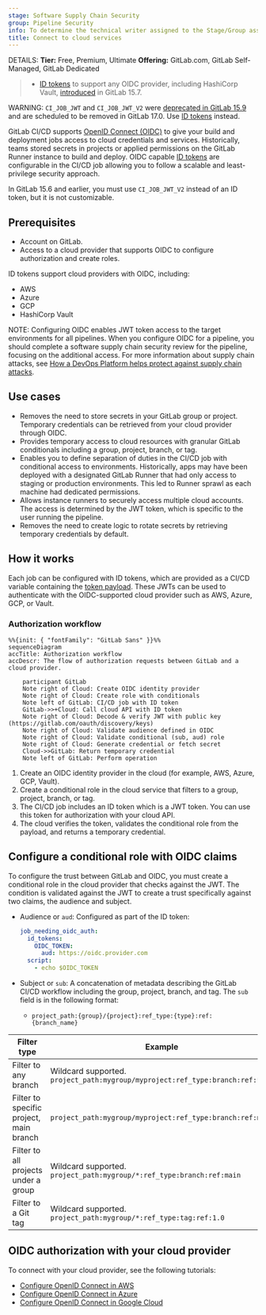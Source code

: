 ```yaml
---
stage: Software Supply Chain Security
group: Pipeline Security
info: To determine the technical writer assigned to the Stage/Group associated with this page, see https://handbook.gitlab.com/handbook/product/ux/technical-writing/#assignments
title: Connect to cloud services
---
```


DETAILS:
**Tier:** Free, Premium, Ultimate
**Offering:** GitLab.com, GitLab Self-Managed, GitLab Dedicated

> - [ID tokens](../yaml/_index.md#id_tokens) to support any OIDC provider, including HashiCorp Vault, [introduced](https://gitlab.com/gitlab-org/gitlab/-/issues/356986) in GitLab 15.7.

WARNING:
`CI_JOB_JWT` and `CI_JOB_JWT_V2` were [deprecated in GitLab 15.9](../../update/deprecations.md#old-versions-of-json-web-tokens-are-deprecated)
and are scheduled to be removed in GitLab 17.0. Use [ID tokens](../yaml/_index.md#id_tokens) instead.

GitLab CI/CD supports [OpenID Connect (OIDC)](https://openid.net/developers/how-connect-works/) to
give your build and deployment jobs access to cloud credentials and services.
Historically, teams stored secrets in projects or applied permissions on the GitLab Runner
instance to build and deploy. OIDC capable [ID tokens](../yaml/_index.md#id_tokens) are configurable
in the CI/CD job allowing you to follow a scalable and least-privilege security approach.

In GitLab 15.6 and earlier, you must use `CI_JOB_JWT_V2` instead of an ID token, but it is not customizable.

## Prerequisites

- Account on GitLab.
- Access to a cloud provider that supports OIDC to configure authorization and create roles.

ID tokens support cloud providers with OIDC, including:

- AWS
- Azure
- GCP
- HashiCorp Vault

NOTE:
Configuring OIDC enables JWT token access to the target environments for all pipelines.
When you configure OIDC for a pipeline, you should complete a software supply chain security
review for the pipeline, focusing on the additional access. For more information about supply chain attacks, see
[How a DevOps Platform helps protect against supply chain attacks](https://about.gitlab.com/blog/2021/04/28/devops-platform-supply-chain-attacks/).

## Use cases

- Removes the need to store secrets in your GitLab group or project. Temporary credentials can be retrieved from your cloud provider through OIDC.
- Provides temporary access to cloud resources with granular GitLab conditionals including a group, project, branch, or tag.
- Enables you to define separation of duties in the CI/CD job with conditional access to environments. Historically, apps may have been deployed with a designated GitLab Runner that had only access to staging or production environments. This led to Runner sprawl as each machine had dedicated permissions.
- Allows instance runners to securely access multiple cloud accounts. The access is determined by the JWT token, which is specific to the user running the pipeline.
- Removes the need to create logic to rotate secrets by retrieving temporary credentials by default.

## How it works

Each job can be configured with ID tokens, which are provided as a CI/CD variable containing the [token payload](../secrets/id_token_authentication.md#token-payload). These JWTs can be used to authenticate with the OIDC-supported cloud provider such as AWS, Azure, GCP, or Vault.

### Authorization workflow

```mermaid
%%{init: { "fontFamily": "GitLab Sans" }}%%
sequenceDiagram
accTitle: Authorization workflow
accDescr: The flow of authorization requests between GitLab and a cloud provider.

    participant GitLab
    Note right of Cloud: Create OIDC identity provider
    Note right of Cloud: Create role with conditionals
    Note left of GitLab: CI/CD job with ID token
    GitLab->>+Cloud: Call cloud API with ID token
    Note right of Cloud: Decode & verify JWT with public key (https://gitlab.com/oauth/discovery/keys)
    Note right of Cloud: Validate audience defined in OIDC
    Note right of Cloud: Validate conditional (sub, aud) role
    Note right of Cloud: Generate credential or fetch secret
    Cloud->>GitLab: Return temporary credential
    Note left of GitLab: Perform operation

```

1. Create an OIDC identity provider in the cloud (for example, AWS, Azure, GCP, Vault).
1. Create a conditional role in the cloud service that filters to a group, project, branch, or tag.
1. The CI/CD job includes an ID token which is a JWT token. You can use this token for authorization with your cloud API.
1. The cloud verifies the token, validates the conditional role from the payload, and returns a temporary credential.

## Configure a conditional role with OIDC claims

To configure the trust between GitLab and OIDC, you must create a conditional role in the cloud provider that checks against the JWT.
The condition is validated against the JWT to create a trust specifically against two claims, the audience and subject.

- Audience or `aud`: Configured as part of the ID token:

  ```yaml
  job_needing_oidc_auth:
    id_tokens:
      OIDC_TOKEN:
        aud: https://oidc.provider.com
    script:
      - echo $OIDC_TOKEN
  ```

- Subject or `sub`: A concatenation of metadata describing the GitLab CI/CD workflow including the group, project, branch, and tag. The `sub` field is in the following format:
  - `project_path:{group}/{project}:ref_type:{type}:ref:{branch_name}`

| Filter type                                        | Example |
|----------------------------------------------------|---------|
| Filter to any branch                               | Wildcard supported. `project_path:mygroup/myproject:ref_type:branch:ref:*` |
| Filter to specific project, main branch            | `project_path:mygroup/myproject:ref_type:branch:ref:main` |
| Filter to all projects under a group               | Wildcard supported. `project_path:mygroup/*:ref_type:branch:ref:main` |
| Filter to a Git tag                                | Wildcard supported. `project_path:mygroup/*:ref_type:tag:ref:1.0` |

## OIDC authorization with your cloud provider

To connect with your cloud provider, see the following tutorials:

- [Configure OpenID Connect in AWS](aws/_index.md)
- [Configure OpenID Connect in Azure](azure/_index.md)
- [Configure OpenID Connect in Google Cloud](google_cloud/_index.md)
